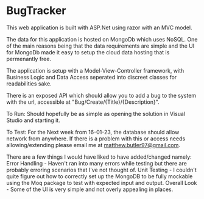 # BugTracker
This web application is built with ASP.Net using razor with an MVC model.

The data for this application is hosted on MongoDb which uses NoSQL. One of the main reasons being that the data requirements are simple and the UI for MongoDb made it easy to setup the cloud data hosting that is permenantly free.

The application is setup with a Model-View-Controller framework, with Business Logic and Data Access seperated into discreet classes for readabilities sake.

There is an exposed API which should allow you to add a bug to the system with the url, accessible at "Bug/Create/{Title}/{Description}".

To Run: Should hopefully be as simple as opening the solution in Visual Studio and starting it.

To Test: For the Next week from 16-01-23, the database should allow network from anywhere. If there is a problem with this or access needs allowing/extending please email me at matthew.butler97@gmail.com.

There are a few things I would have liked to have added/changed namely:
Error Handling - Haven't ran into many errors while testing but there are probably erroring scenarios that I've not thought of.
Unit Testing - I couldn't quite figure out how to correctly set up the MongoDB to be fully mockable using the Moq package to test with expected input and output.
Overall Look - Some of the UI is very simple and not overly appealing in places. 
